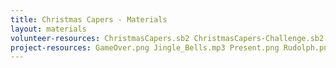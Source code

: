 ```yaml
---
title: Christmas Capers - Materials
layout: materials
volunteer-resources: ChristmasCapers.sb2 ChristmasCapers-Challenge.sb2
project-resources: GameOver.png Jingle_Bells.mp3 Present.png Rudolph.png SkyBackground.png SnowHills.png
---
```

